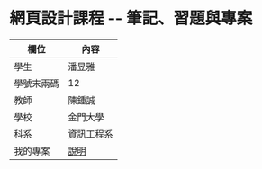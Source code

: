 # 網頁設計課程 -- 筆記、習題與專案

欄位 |  內容
-----|--------
學生 |  潘昱雅
學號末兩碼 | 12
教師 | 陳鍾誠
學校 | 金門大學
科系 | 資訊工程系
我的專案 | [說明](myproject.md)  
